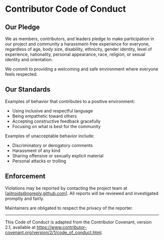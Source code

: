 # Contributor Code of Conduct

## Our Pledge

We as members, contributors, and leaders pledge to make participation in our project
and community a harassment-free experience for everyone, regardless of age, body size,
disability, ethnicity, gender identity, level of experience, nationality,
personal appearance, race, religion, or sexual identity and orientation.

We commit to providing a welcoming and safe environment where everyone feels respected.

## Our Standards

Examples of behavior that contributes to a positive environment:

- Using inclusive and respectful language
- Being empathetic toward others
- Accepting constructive feedback gracefully
- Focusing on what is best for the community

Examples of unacceptable behavior include:

- Discriminatory or derogatory comments
- Harassment of any kind
- Sharing offensive or sexually explicit material
- Personal attacks or trolling

## Enforcement

Violations may be reported by contacting the project team
at [ajitroids@noreply.github.com]. All reports will be reviewed
and investigated promptly and fairly.

Maintainers are obligated to respect the privacy of the reporter.

---

This Code of Conduct is adapted from the Contributor Covenant,
version 2.1, available at <https://www.contributor-covenant.org/version/2/1/code_of_conduct.html>.
